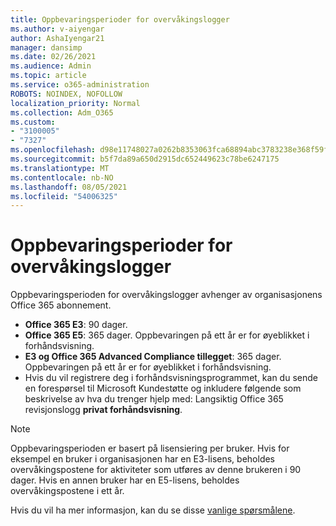 ```yaml
---
title: Oppbevaringsperioder for overvåkingslogger
ms.author: v-aiyengar
author: AshaIyengar21
manager: dansimp
ms.date: 02/26/2021
ms.audience: Admin
ms.topic: article
ms.service: o365-administration
ROBOTS: NOINDEX, NOFOLLOW
localization_priority: Normal
ms.collection: Adm_O365
ms.custom:
- "3100005"
- "7327"
ms.openlocfilehash: d98e11748027a0262b8353063fca68894abc3783238e368f59f7457ea2ba0a8f
ms.sourcegitcommit: b5f7da89a650d2915dc652449623c78be6247175
ms.translationtype: MT
ms.contentlocale: nb-NO
ms.lasthandoff: 08/05/2021
ms.locfileid: "54006325"
---
```

# <a name="about-audit-logs-retention-periods"></a>Oppbevaringsperioder for overvåkingslogger

Oppbevaringsperioden for overvåkingslogger avhenger av organisasjonens Office 365 abonnement.

- **Office 365 E3**: 90 dager.
- **Office 365 E5**: 365 dager. Oppbevaringen på ett år er for øyeblikket i forhåndsvisning.
- **E3 og Office 365 Advanced Compliance tillegget**: 365 dager. Oppbevaringen på ett år er for øyeblikket i forhåndsvisning.
- Hvis du vil registrere deg i forhåndsvisningsprogrammet, kan du sende en forespørsel til Microsoft Kundestøtte og inkludere følgende som beskrivelse av hva du trenger hjelp med: Langsiktig Office 365 revisjonslogg **privat forhåndsvisning**.
> [!NOTE]
> Oppbevaringsperioden er basert på lisensiering per bruker. Hvis for eksempel en bruker i organisasjonen har en E3-lisens, beholdes overvåkingspostene for aktiviteter som utføres av denne brukeren i 90 dager. Hvis en annen bruker har en E5-lisens, beholdes overvåkingspostene i ett år.

Hvis du vil ha mer informasjon, kan du se disse [vanlige spørsmålene](https://go.microsoft.com/fwlink/?linkid=2115336).